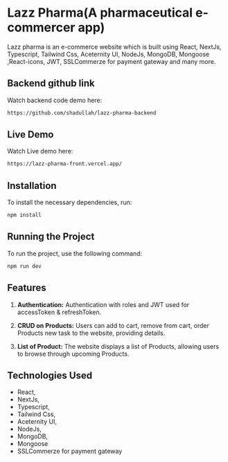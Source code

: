 # Lazz Pharma(A pharmaceutical e-commercer app)

Lazz pharma is an e-commerce website which is built using React, NextJs, Typescript, Tailwind Css, Aceternity UI, NodeJs, MongoDB, Mongoose ,React-icons, JWT, SSLCommerze for payment gateway and many more.

## Backend github link

Watch backend code demo here:

```bash
https://github.com/shadullah/lazz-pharma-backend
```

## Live Demo

Watch Live demo here:

```bash
https://lazz-pharma-front.vercel.app/
```

## Installation

To install the necessary dependencies, run:

```bash
npm install
```

## Running the Project

To run the project, use the following command:

```bash
npm run dev
```

## Features

1. **Authentication:** Authentication with roles and JWT used for accessToken & refreshToken.
   
2. **CRUD on Products:** Users can add to cart, remove from cart, order Products new task to the website, providing details.
   
3. **List of Product:** The website displays a list of Products, allowing users to browse through upcoming Products.

## Technologies Used

- React,
- NextJs,
- Typescript,
- Tailwind Css,
- Aceternity UI,
- NodeJs,
- MongoDB,
- Mongoose
- SSLCommerze for payment gateway

